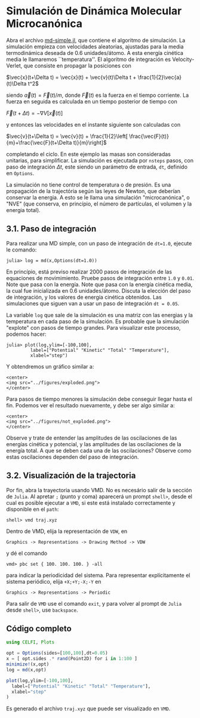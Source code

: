 # Simulación de Dinámica Molecular Microcanónica

Abra el archivo [md-simple.jl](https://github.com/m3g/CELFI.jl/blob/master/src/md-simple.jl), que contiene el algoritmo de
simulación. La simulación empieza con velocidades aleatorias, ajustadas
para la media termodinámica deseada de 0.6 unidades/átomo. A esta
energía cinética media le llamaremos ``temperatura''.
El algoritmo de integración es Velocity-Verlet, que consiste en propagar
la posiciones con

$\vec{x}(t+\Delta t) = \vec{x}(t) + \vec{v}(t)\Delta t + \frac{1}{2}\vec{a}(t)\Delta t^2$

siendo $\vec{a}(t)=\vec{F}(t)/m$, donde $\vec{F}(t)$ es la fuerza en el tiempo corriente. 
La fuerza en seguida es calculada en un tiempo posterior de tiempo con

$\vec{F}(t+\Delta t) = -\nabla V\left[\vec{x}(t)\right]$

y entonces las velocidades en el instante siguiente son calculadas con

$\vec{v}(t+\Delta t) = \vec{v}(t) +
\frac{1}{2}\left[
\frac{\vec{F}(t)}{m}+\frac{\vec{F}(t+\Delta t)}{m}\right]$

completando el ciclo. En este ejemplo las masas son consideradas
unitarias, para simplificar. La simulación es ejecutada por `nsteps`
pasos, con paso de integración $\Delta t$, este siendo un parámetro de
entrada, `dt`, definido en `Options`. 

La simulación no tiene control de temperatura o de presión. Es una propagación de la trajectória según las leyes de Newton, que deberían conservar la energia. A esto se le llama una simulación "microcanónica", o "NVE" (que conserva, en princípio, el número de partículas, el volumen y la energia total).

## 3.1. Paso de integración

Para realizar una MD simple, con un paso de integración de `dt=1.0`, ejecute le comando:
```julia-repl
julia> log = md(x,Options(dt=1.0))

```
En princípio, está previso realizar 2000 pasos de integración de las equaciones 
de movimimiento.  Pruebe pasos de integración entre `1.0` y `0.01`. 
Note que pasa con la energía. Note que pasa con la energía
cinética media, la cual fue inicializada en 0.6 unidades/átomo. Discuta
la elección del paso de integración, y los valores de energía cinética
obtenidos. Las simulaciones que siguen van a usar un paso de integración
`dt = 0.05`.

La variable `log` que sale de la simulación es una matriz con las energias y la 
temperatura en cada paso de la simulación. Es probable que la simulación "explote" con pasos de tiempo grandes. Para visualizar este processo, podemos hacer:
```julia-repl
julia> plot(log,ylim=[-100,100],
         label=["Potential" "Kinetic" "Total" "Temperature"],
         xlabel="step")
```

Y obtendremos un gráfico similar a:
```@raw html
<center> 
<img src="../figures/exploded.png">
</center>
```

Para pasos de tiempo menores la simulación debe conseguir llegar hasta el fin. Podemos ver el resultado nuevamente, y debe ser algo similar a: 
```@raw html
<center> 
<img src="../figures/not_exploded.png">
</center>
```

Observe y trate de entender las amplitudes de las oscilaciones de las
energías cinética y potencial, y las amplitudes de las
oscilaciones de la energía total. A que se deben cada una de las
oscilaciones? Observe como estas oscilaciones dependen del paso de
integración.

## 3.2. Visualización de la trajectoria

Por fin, abra la trayectoria usando VMD. No es necesário salir de la sección de `Julia`. Al apretar `;` (punto y coma) aparecerá un prompt `shell>`, desde el cual 
es posible ejecutar a `VMD`, si este está instalado correctamente y disponible en el `path`:

```julia-repl
shell> vmd traj.xyz
```
Dentro de VMD, elija la representación de `VDW`, en 
```
Graphics -> Representations -> Drawing Method -> VDW
```
y dé el comando 
```
vmd> pbc set { 100. 100. 100. } -all
``` 
para indicar la periodicidad del sistema. 
Para representar explícitamente el sistema periódico, elija `+X;+Y;-X;-Y` en
```
Graphics -> Representations -> Periodic
```

Para salir de `VMD` use el comando `exit`, y para volver al prompt de `Julia` desde `shell>`, use `backspace`. 

## Código completo

```julia
using CELFI, Plots

opt = Options(sides=[100,100],dt=0.05)
x = [ opt.sides .* rand(Point2D) for i in 1:100 ]
minimize!(x,opt)
log = md(x,opt)

plot(log,ylim=[-100,100],
  label=["Potential" "Kinetic" "Total" "Temperature"],
  xlabel="step"
)
```

Es generado el archivo `traj.xyz` que puede ser visualizado en `VMD`. 




